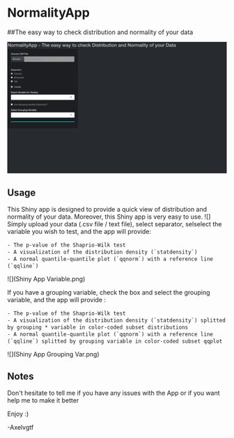 # NormalityApp
##The easy way to check distribution and normality of your data
	      
![](https://github.com/Axelvgtf/NormalityApp/blob/main/Shiny%20App%20launch.png)


## Usage

This Shiny app is designed to provide a quick view of distribution and normality of your data. Moreover, this Shiny app is very easy to use.
![]
Simply upload your data (.csv file / text file), select separator, selselect the variable you wish to test, and the app will provide:
```
- The p-value of the Shaprio-Wilk test
- A visualization of the distribution density (`statdensity`)
- A normal quantile-quantile plot (`qqnorm`) with a reference line (`qqline`)
```

![](Shiny App Variable.png)

If you have a grouping variable, check the box and select the grouping variable, and the app will provide :

```
- The p-value of the Shaprio-Wilk test
- A visualization of the distribution density (`statdensity`) splitted by grouping * variable in color-coded subset distributions
- A normal quantile-quantile plot (`qqnorm`) with a reference line (`qqline`) splitted by grouping variable in color-coded subset qqplot
```

![](Shiny App Grouping Var.png)

	  
## Notes 
	  

Don't hesitate to tell me if you have any issues with the App or if you want help me to make it better 

Enjoy :)

-Axelvgtf
